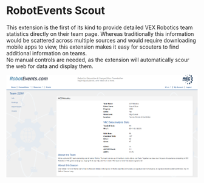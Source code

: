 # RobotEvents Scout

This extension is the first of its kind to provide detailed VEX Robotics team statistics directly on their team page. Whereas traditionally this information would be scattered across multiple sources and would require downloading mobile apps to view, this extension makes it easy for scouters to find additional information on teams. <br>
No manual controls are needed, as the extension will automatically scour the web for data and display them.

![a](screenshot.png)